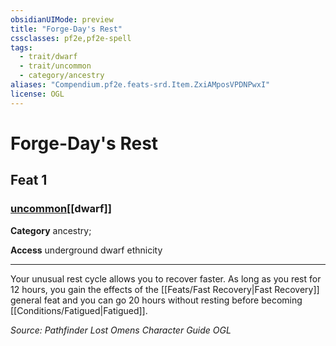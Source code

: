 ```yaml
---
obsidianUIMode: preview
title: "Forge-Day's Rest"
cssclasses: pf2e,pf2e-spell
tags:
  - trait/dwarf
  - trait/uncommon
  - category/ancestry
aliases: "Compendium.pf2e.feats-srd.Item.ZxiAMposVPDNPwxI"
license: OGL
---
```

# Forge-Day's Rest
## Feat 1
### [uncommon](uncommon "Uncommon Rarity Trait")[[dwarf]]

**Category** ancestry; 




**Access** underground dwarf ethnicity

* * *

Your unusual rest cycle allows you to recover faster. As long as you rest for 12 hours, you gain the effects of the [[Feats/Fast Recovery|Fast Recovery]] general feat and you can go 20 hours without resting before becoming [[Conditions/Fatigued|Fatigued]].

*Source: Pathfinder Lost Omens Character Guide*
*OGL*